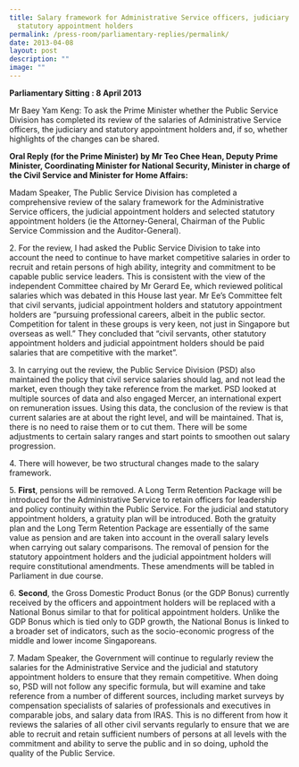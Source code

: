 ```yaml
---
title: Salary framework for Administrative Service officers, judiciary and
  statutory appointment holders
permalink: /press-room/parliamentary-replies/permalink/
date: 2013-04-08
layout: post
description: ""
image: ""
---
```

**Parliamentary Sitting : 8 April 2013**

Mr Baey Yam Keng: To ask the Prime Minister whether the Public Service Division has completed its review of the salaries of Administrative Service officers, the judiciary and statutory appointment holders and, if so, whether highlights of the changes can be shared.

**Oral Reply (for the Prime Minister) by Mr Teo Chee Hean, Deputy Prime Minister, Coordinating Minister for National Security, Minister in charge of the Civil Service and Minister for Home Affairs:**

Madam Speaker, The Public Service Division has completed a comprehensive review of the salary framework for the Administrative Service officers, the judicial appointment holders and selected statutory appointment holders (ie the Attorney-General, Chairman of the Public Service Commission and the Auditor-General). 

2\. For the review, I had asked the Public Service Division to take into account the need to continue to have market competitive salaries in order to recruit and retain persons of high ability, integrity and commitment to be capable public service leaders. This is consistent with the view of the independent Committee chaired by Mr Gerard Ee, which reviewed political salaries which was debated in this House last year. Mr Ee’s Committee felt that civil servants, judicial appointment holders and statutory appointment holders are “pursuing professional careers, albeit in the public sector. Competition for talent in these groups is very keen, not just in Singapore but overseas as well.” They concluded that “civil servants, other statutory appointment holders and judicial appointment holders should be paid salaries that are competitive with the market”.

3\. In carrying out the review, the Public Service Division (PSD) also maintained the policy that civil service salaries should lag, and not lead the market, even though they take reference from the market. PSD looked at multiple sources of data and also engaged Mercer, an international expert on remuneration issues. Using this data, the conclusion of the review is that current salaries are at about the right level, and will be maintained. That is, there is no need to raise them or to cut them. There will be some adjustments to certain salary ranges and start points to smoothen out salary progression.

4\. There will however, be two structural changes made to the salary framework.

5. **First**, pensions will be removed. A Long Term Retention Package will be introduced for the Administrative Service to retain officers for leadership and policy continuity within the Public Service. For the judicial and statutory appointment holders, a gratuity plan will be introduced. Both the gratuity plan and the Long Term Retention Package are essentially of the same value as pension and are taken into account in the overall salary levels when carrying out salary comparisons. The removal of pension for the statutory appointment holders and the judicial appointment holders will require constitutional amendments. These amendments will be tabled in Parliament in due course.

6. **Second**, the Gross Domestic Product Bonus (or the GDP Bonus) currently received by the officers and appointment holders will be replaced with a National Bonus similar to that for political appointment holders. Unlike the GDP Bonus which is tied only to GDP growth, the National Bonus is linked to a broader set of indicators, such as the socio-economic progress of the middle and lower income Singaporeans. 

7\. Madam Speaker, the Government will continue to regularly review the salaries for the Administrative Service and the judicial and statutory appointment holders to ensure that they remain competitive. When doing so, PSD will not follow any specific formula, but will examine and take reference from a number of different sources, including market surveys by compensation specialists of salaries of professionals and executives in comparable jobs, and salary data from IRAS. This is no different from how it reviews the salaries of all other civil servants regularly to ensure that we are able to recruit and retain sufficient numbers of persons at all levels with the commitment and ability to serve the public and in so doing, uphold the quality of the Public Service.